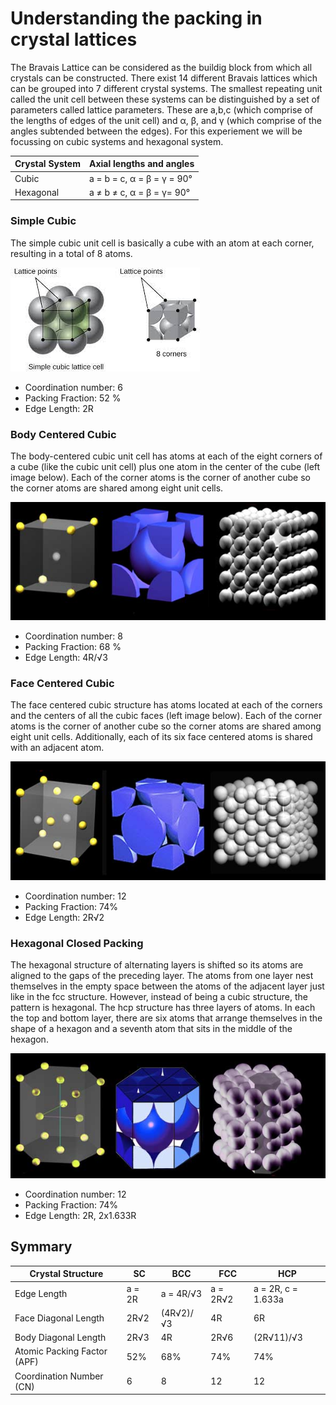 # Understanding the packing in crystal lattices

The Bravais Lattice can be considered as the buildig block from which all crystals can be constructed. There exist 14 different Bravais lattices which can be grouped into 7 different crystal systems. The smallest repeating unit called the unit cell between these systems can be distinguished by a set of parameters called lattice parameters. These are a,b,c (which comprise of the lengths of edges of the unit cell) and α, β, and γ (which comprise of the angles subtended between the edges). For this experiement we will be focussing on cubic systems and hexagonal system.

| Crystal System  | Axial lengths and angles |
| ------------- | ------------- |
| Cubic  | a = b = c, α = β = γ = 90°  |
| Hexagonal  | a ≠ b ≠ c, α = β = γ= 90°  |

### Simple Cubic
The simple cubic unit cell is basically a cube with an atom at each corner, resulting in a total of 8 atoms.

![SCP](https://github.com/virtual-labs/exp-diffraction-technique-iiith/blob/testing/experiment/images/SCP.jfif?raw=true)

* Coordination number: 6
* Packing Fraction: 52 %
* Edge Length: 2R

### Body Centered Cubic 
The body-centered cubic unit cell has atoms at each of the eight corners of a cube (like the cubic unit cell) plus one atom in the center of the cube (left image below). Each of the corner atoms is the corner of another cube so the corner atoms are shared among eight unit cells.

![BCC](https://github.com/virtual-labs/exp-diffraction-technique-iiith/blob/testing/experiment/images/BCC.jpg?raw=true)

* Coordination number: 8
* Packing Fraction: 68 %
* Edge Length: 4R/√3

### Face Centered Cubic
The face centered cubic structure has atoms located at each of the corners and the centers of all the cubic faces (left image below). Each of the corner atoms is the corner of another cube so the corner atoms are shared among eight unit cells. Additionally, each of its six face centered atoms is shared with an adjacent atom.

![FCC](https://github.com/virtual-labs/exp-diffraction-technique-iiith/blob/testing/experiment/images/FCC.jpg?raw=true)

* Coordination number: 12
* Packing Fraction: 74%
* Edge Length: 2R√2

### Hexagonal Closed Packing
The hexagonal structure of alternating layers is shifted so its atoms are aligned to the gaps of the preceding layer. The atoms from one layer nest themselves in the empty space between the atoms of the adjacent layer just like in the fcc structure. However, instead of being a cubic structure, the pattern is hexagonal. The hcp structure has three layers of atoms. In each the top and bottom layer, there are six atoms that arrange themselves in the shape of a hexagon and a seventh atom that sits in the middle of the hexagon. 

![HCP](https://github.com/virtual-labs/exp-diffraction-technique-iiith/blob/testing/experiment/images/HCP.jpg?raw=true)

* Coordination number: 12
* Packing Fraction: 74%
* Edge Length: 2R, 2x1.633R

## Symmary

| Crystal Structure	| SC | 	BCC |	FCC |	HCP |
| ------------- | ------------- | --------| ---------| --------- |
| Edge Length	| a = 2R |	a = 4R/√3 |	a = 2R√2 |	a = 2R, c = 1.633a |
|Face Diagonal Length	 | 2R√2	 | (4R√2)/√3	| 4R	 | 6R |
|Body Diagonal Length	 |2R√3 |	4R |	2R√6 |	(2R√11)/√3 |
| Atomic Packing Factor (APF) | 	52% |	68% |	74%	 | 74% |
| Coordination Number (CN) |	6 | 	8 |	12 |	12 |
